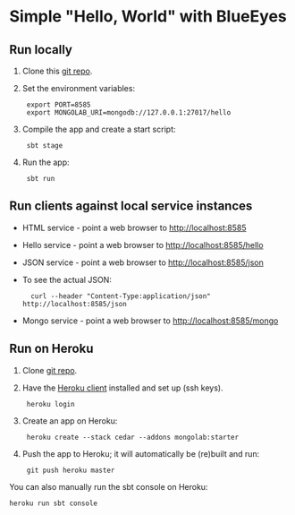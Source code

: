 Simple "Hello, World" with BlueEyes
===================================

Run locally
--------------

1. Clone this [git repo](https://github.com/jamesward/helloblueeyes).

2. Set the environment variables:

        export PORT=8585
        export MONGOLAB_URI=mongodb://127.0.0.1:27017/hello

3. Compile the app and create a start script:

        sbt stage

4. Run the app:

        sbt run


Run clients against local service instances
----------------------------------------------

* HTML service - point a web browser to [http://localhost:8585](http://localhost:8585)
* Hello service - point a web browser to [http://localhost:8585/hello](http://localhost:8585/hello)
* JSON service - point a web browser to [http://localhost:8585/json](http://localhost:8585/json)
* To see the actual JSON:

        curl --header "Content-Type:application/json" http://localhost:8585/json

* Mongo service - point a web browser to [http://localhost:8585/mongo](http://localhost:8585/mongo)


Run on Heroku
----------------

1. Clone  [git repo](https://github.com/jamesward/helloblueeyes).

2. Have the [Heroku client](http://toolbelt.herokuapp.com/) installed and set up (ssh keys).

        heroku login

3. Create an app on Heroku:

        heroku create --stack cedar --addons mongolab:starter

4. Push the app to Heroku; it will automatically be (re)built and run:

        git push heroku master


You can also manually run the sbt console on Heroku:

    heroku run sbt console

